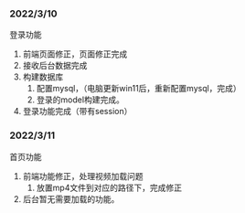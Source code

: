 ### 2022/3/10

登录功能

1. 前端页面修正，页面修正完成
2. 接收后台数据完成
3. 构建数据库
   1. 配置mysql，（电脑更新win11后，重新配置mysql，完成）
   2. 登录的model构建完成。
4. 登录功能完成（带有session）

### 2022/3/11

首页功能

1. 前端功能修正，处理视频加载问题
   1. 放置mp4文件到对应的路径下，完成修正
2. 后台暂无需要加载的功能。


